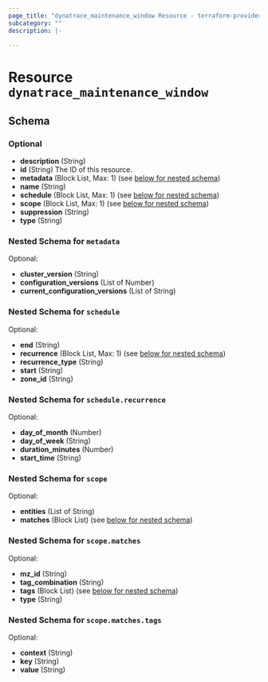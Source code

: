 ```yaml
---
page_title: "dynatrace_maintenance_window Resource - terraform-provider-dynatrace-1"
subcategory: ""
description: |-
  
---
```


# Resource `dynatrace_maintenance_window`





## Schema

### Optional

- **description** (String)
- **id** (String) The ID of this resource.
- **metadata** (Block List, Max: 1) (see [below for nested schema](#nestedblock--metadata))
- **name** (String)
- **schedule** (Block List, Max: 1) (see [below for nested schema](#nestedblock--schedule))
- **scope** (Block List, Max: 1) (see [below for nested schema](#nestedblock--scope))
- **suppression** (String)
- **type** (String)

<a id="nestedblock--metadata"></a>
### Nested Schema for `metadata`

Optional:

- **cluster_version** (String)
- **configuration_versions** (List of Number)
- **current_configuration_versions** (List of String)


<a id="nestedblock--schedule"></a>
### Nested Schema for `schedule`

Optional:

- **end** (String)
- **recurrence** (Block List, Max: 1) (see [below for nested schema](#nestedblock--schedule--recurrence))
- **recurrence_type** (String)
- **start** (String)
- **zone_id** (String)

<a id="nestedblock--schedule--recurrence"></a>
### Nested Schema for `schedule.recurrence`

Optional:

- **day_of_month** (Number)
- **day_of_week** (String)
- **duration_minutes** (Number)
- **start_time** (String)



<a id="nestedblock--scope"></a>
### Nested Schema for `scope`

Optional:

- **entities** (List of String)
- **matches** (Block List) (see [below for nested schema](#nestedblock--scope--matches))

<a id="nestedblock--scope--matches"></a>
### Nested Schema for `scope.matches`

Optional:

- **mz_id** (String)
- **tag_combination** (String)
- **tags** (Block List) (see [below for nested schema](#nestedblock--scope--matches--tags))
- **type** (String)

<a id="nestedblock--scope--matches--tags"></a>
### Nested Schema for `scope.matches.tags`

Optional:

- **context** (String)
- **key** (String)
- **value** (String)


